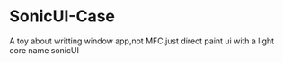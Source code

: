 # SonicUI-Case

A toy about writting window app,not MFC,just direct paint ui with a light core name sonicUI

